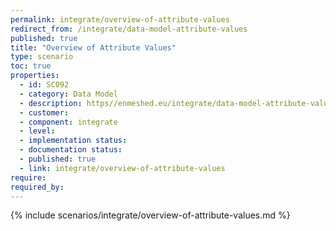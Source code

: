 ```yaml
---
permalink: integrate/overview-of-attribute-values
redirect_from: /integrate/data-model-attribute-values
published: true
title: "Overview of Attribute Values"
type: scenario
toc: true
properties:
  - id: SC092
  - category: Data Model
  - description: https//enmeshed.eu/integrate/data-model-attribute-values
  - customer:
  - component: integrate
  - level:
  - implementation status:
  - documentation status:
  - published: true
  - link: integrate/overview-of-attribute-values
require:
required_by:
---
```


{% include scenarios/integrate/overview-of-attribute-values.md %}
